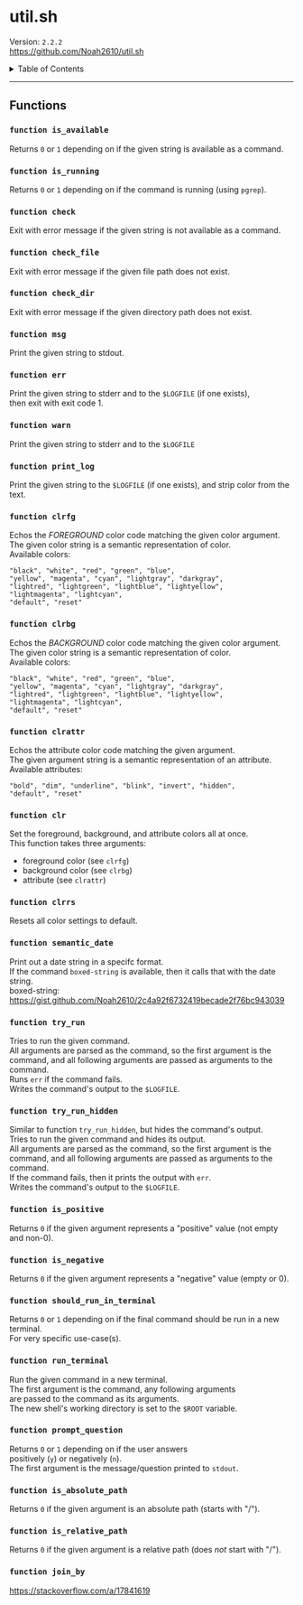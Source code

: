 # util.sh  
Version: `2.2.2`  
https://github.com/Noah2610/util.sh

<details>
<summary>
Table of Contents
</summary>

- [Functions](#functions)
  - [`function is_available`](#function-is_available)
  - [`function is_running`](#function-is_running)
  - [`function check`](#function-check)
  - [`function check_file`](#function-check_file)
  - [`function check_dir`](#function-check_dir)
  - [`function msg`](#function-msg)
  - [`function err`](#function-err)
  - [`function warn`](#function-warn)
  - [`function print_log`](#function-print_log)
  - [`function clrfg`](#function-clrfg)
  - [`function clrbg`](#function-clrbg)
  - [`function clrattr`](#function-clrattr)
  - [`function clr`](#function-clr)
  - [`function clrrs`](#function-clrrs)
  - [`function semantic_date`](#function-semantic_date)
  - [`function try_run`](#function-try_run)
  - [`function try_run_hidden`](#function-try_run_hidden)
  - [`function is_positive`](#function-is_positive)
  - [`function is_negative`](#function-is_negative)
  - [`function should_run_in_terminal`](#function-should_run_in_terminal)
  - [`function run_terminal`](#function-run_terminal)
  - [`function prompt_question`](#function-prompt_question)
  - [`function is_absolute_path`](#function-is_absolute_path)
  - [`function is_relative_path`](#function-is_relative_path)
  - [`function join_by`](#function-join_by)

</details>

---

## Functions

### `function is_available`
Returns `0` or `1` depending on if the given string is available as a command.

### `function is_running`
Returns `0` or `1` depending on if the command is running (using `pgrep`).

### `function check`
Exit with error message if the given string is not available as a command.

### `function check_file`
Exit with error message if the given file path does not exist.

### `function check_dir`
Exit with error message if the given directory path does not exist.

### `function msg`
Print the given string to stdout.

### `function err`
Print the given string to stderr and to the `$LOGFILE` (if one exists),  
then exit with exit code 1.

### `function warn`
Print the given string to stderr and to the `$LOGFILE`

### `function print_log`
Print the given string to the `$LOGFILE` (if one exists), and strip color from the text.

### `function clrfg`
Echos the _FOREGROUND_ color code matching the given color argument.  
The given color string is a semantic representation of color.  
Available colors:  
```  
"black", "white", "red", "green", "blue",  
"yellow", "magenta", "cyan", "lightgray", "darkgray",  
"lightred", "lightgreen", "lightblue", "lightyellow",  
"lightmagenta", "lightcyan",  
"default", "reset"  
```

### `function clrbg`
Echos the _BACKGROUND_ color code matching the given color argument.  
The given color string is a semantic representation of color.  
Available colors:  
```  
"black", "white", "red", "green", "blue",  
"yellow", "magenta", "cyan", "lightgray", "darkgray",  
"lightred", "lightgreen", "lightblue", "lightyellow",  
"lightmagenta", "lightcyan",  
"default", "reset"  
```

### `function clrattr`
Echos the attribute color code matching the given argument.  
The given argument string is a semantic representation of an attribute.  
Available attributes:  
```  
"bold", "dim", "underline", "blink", "invert", "hidden",  
"default", "reset"  
```

### `function clr`
Set the foreground, background, and attribute colors all at once.  
This function takes three arguments:  
- foreground color (see `clrfg`)  
- background color (see `clrbg`)  
- attribute (see `clrattr`)

### `function clrrs`
Resets all color settings to default.

### `function semantic_date`
Print out a date string in a specifc format.  
If the command `boxed-string` is available, then it calls that with the date string.  
boxed-string: https://gist.github.com/Noah2610/2c4a92f6732419becade2f76bc943039

### `function try_run`
Tries to run the given command.  
All arguments are parsed as the command, so the first argument is the  
command, and all following arguments are passed as arguments to the command.  
Runs `err` if the command fails.  
Writes the command's output to the `$LOGFILE`.

### `function try_run_hidden`
Similar to function `try_run_hidden`, but hides the command's output.  
Tries to run the given command and hides its output.  
All arguments are parsed as the command, so the first argument is the  
command, and all following arguments are passed as arguments to the command.  
If the command fails, then it prints the output with `err`.  
Writes the command's output to the `$LOGFILE`.

### `function is_positive`
Returns `0` if the given argument represents a "positive" value (not empty and non-0).

### `function is_negative`
Returns `0` if the given argument represents a "negative" value (empty or 0).

### `function should_run_in_terminal`
Returns `0` or `1` depending on if the final command should be run in a new terminal.  
For very specific use-case(s).

### `function run_terminal`
Run the given command in a new terminal.  
The first argument is the command, any following arguments  
are passed to the command as its arguments.  
The new shell's working directory is set to the `$ROOT` variable.

### `function prompt_question`
Returns `0` or `1` depending on if the user answers  
positively (`y`) or negatively (`n`).  
The first argument is the message/question printed to `stdout`.

### `function is_absolute_path`
Returns `0` if the given argument is an absolute path (starts with "/").

### `function is_relative_path`
Returns `0` if the given argument is a relative path (does _not_ start with "/").

### `function join_by`
https://stackoverflow.com/a/17841619
